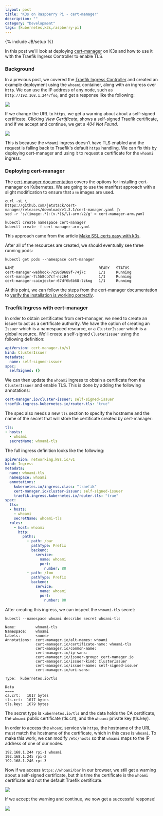 ```yaml
---
layout: post
title: "K3s on Raspberry Pi - cert-manager"
description: ""
category: "Development"
tags: [kubernetes,k3s,raspberry-pi]
---
```

{% include JB/setup %}

In this post we'll look at deploying [cert-manager](https://cert-manager.io/) on K3s and how to use it with the Traefik Ingress Controller to enable TLS.

### Background

In a previous post, we covered the  [Traefik Ingress Controller](https://bryanbende.com/development/2021/05/08/k3s-raspberry-pi-ingress) and created an example deployment using the `whoami` container, along with an ingress over `http`. We can use the IP address of any node, such as `http://192.168.1.244/foo`, and get a response like the following:

<img src="{{ BASE_PATH }}/assets/images/k3s-cert-manager/01-whoami-http.png" class="img-responsive">

If we change the URL to `https`, we get a warning about about a self-signed certificate. Clicking *View Certificate*, shows a self-signed Traefik certificate, and if we accept and continue, we get a *404 Not Found*.

<img src="{{ BASE_PATH }}/assets/images/k3s-cert-manager/03-whoami-https-certificate.png" class="img-responsive">

This is because the `whoami` ingress doesn't have TLS enabled and the request is falling back to Traefik's default `https` handling. We can fix this by deploying cert-manager and using it to request a certificate for the `whoami` ingress.

### Deploying cert-manager

The [cert-manager documentation](https://cert-manager.io/docs/installation/kubernetes/) covers the options for installing cert-manager on Kubernetes. We are going to use the manifest approach with a slight modification to ensure that `arm` images are used.

```
curl -sL \
https://github.com/jetstack/cert-manager/releases/download/v1.3.1/cert-manager.yaml |\
sed -r 's/(image:.*):(v.*)$/\1-arm:\2/g' > cert-manager-arm.yaml

kubectl create namespace cert-manager
kubectl create -f cert-manager-arm.yaml
```

This approach came from the article [Make SSL certs easy with k3s](https://opensource.com/article/20/3/ssl-letsencrypt-k3s).

After all of the resources are created, we should eventually see three running pods:

```
kubectl get pods --namespace cert-manager

NAME                                       READY   STATUS
cert-manager-webhook-7c58d9689f-74j7c      1/1     Running
cert-manager-7c5b8cb7cf-nzz64              1/1     Running
cert-manager-cainjector-67df6b6b68-lzkng   1/1     Running
```

At this point, we can follow the steps from the cert-manager documentation to [verify the installation is working correctly](https://cert-manager.io/docs/installation/kubernetes/#verifying-the-installation).

### Traefik Ingress with cert-manager

In order to obtain certificates from cert-manager, we need to create an issuer to act as a certificate authority. We have the option of creating an `Issuer` which is a namespaced resource, or a `ClusterIssuer` which is a global resource. We'll create a self-signed `ClusterIssuer` using the following definition:

```yaml
apiVersion: cert-manager.io/v1
kind: ClusterIssuer
metadata:
  name: self-signed-issuer
spec:
  selfSigned: {}
```

We can then update the `whoami` ingress to obtain a certificate from the `ClusterIssuer` and enable TLS. This is done by adding the following annotations:

```yaml
cert-manager.io/cluster-issuer: self-signed-issuer
traefik.ingress.kubernetes.io/router.tls: "true"
```

The spec also needs a new `tls` section to specify the hostname and the name of the secret that will store the certificate created by cert-manager:

```yaml
tls:
- hosts:
  - whoami
  secretName: whoami-tls
```

The full ingress definition looks like the following:

```yaml
apiVersion: networking.k8s.io/v1
kind: Ingress
metadata:
  name: whoami-tls
  namespace: whoami
  annotations:
    kubernetes.io/ingress.class: "traefik"
    cert-manager.io/cluster-issuer: self-signed-issuer
    traefik.ingress.kubernetes.io/router.tls: "true"
spec:
  tls:
  - hosts:
    - whoami
    secretName: whoami-tls
  rules:
    - host: whoami
      http:
        paths:
          - path: /bar
            pathType: Prefix
            backend:
              service:
                name: whoami
                port:
                  number: 80
          - path: /foo
            pathType: Prefix
            backend:
              service:
                name: whoami
                port:
                  number: 80
```

After creating this ingress, we can inspect the `whoami-tls` secret:

```
kubectl --namespace whoami describe secret whoami-tls

Name:         whoami-tls
Namespace:    whoami
Labels:       <none>
Annotations:  cert-manager.io/alt-names: whoami
              cert-manager.io/certificate-name: whoami-tls
              cert-manager.io/common-name:
              cert-manager.io/ip-sans:
              cert-manager.io/issuer-group: cert-manager.io
              cert-manager.io/issuer-kind: ClusterIssuer
              cert-manager.io/issuer-name: self-signed-issuer
              cert-manager.io/uri-sans:

Type:  kubernetes.io/tls

Data
====
ca.crt:   1017 bytes
tls.crt:  1017 bytes
tls.key:  1679 bytes
```

The secret type is `kubernetes.io/tls` and the data holds the CA certificate, the `whoami` public certificate (tls.crt), and the `whoami` private key (tls.key).

In order to access the `whoami` service via `https`, the hostname of the URL must match the hostname of the certificate, which in this case is `whoami`. To make this work, we can modify `/etc/hosts` so that `whoami` maps to the IP address of one of our nodes.

```
192.168.1.244 rpi-1 whoami
192.168.1.245 rpi-2
192.168.1.246 rpi-3
```

Now if we access `https://whoami/bar` in our browser, we still get a warning about a self-signed certificate, but this time the certificate is the `whoami` certificate and not the default Traefik certificate.

<img src="{{ BASE_PATH }}/assets/images/k3s-cert-manager/04-whoami-https-certificate-after.png" class="img-responsive">

If we accept the warning and continue, we now get a successful response!

<img src="{{ BASE_PATH }}/assets/images/k3s-cert-manager/05-whoami-https.png" class="img-responsive">
